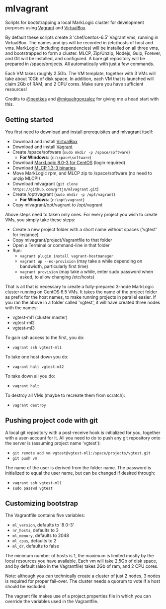 # mlvagrant

Scripts for bootstrapping a local MarkLogic cluster for development purposes using [Vagrant](https://www.vagrantup.com/) and [VirtualBox](https://www.virtualbox.org/).

By default these scripts create 3 'chef/centos-6.5' Vagrant vms, running in VirtualBox. The names and ips will be recorded in /etc/hosts of host and vms. MarkLogic (including dependencies) will be installed on all three vms, and bootstrapped to form a cluster. MLCP, Zip/Unzip, Nodejs, Gulp, Forever, and Git will be installed, and configured. A bare git repository will be prepared in /space/projects. All automatically with just a few commands.

Each VM takes roughly 2.5Gb. The VM template, together with 3 VMs will take about 10Gb of disk space. In addition, each VM that is launched will claim 2Gb of RAM, and 2 CPU cores. Make sure you have sufficient resources!

Credits to [@peetkes](https://github.com/peetkes) and [@miguelrgonzalez](https://github.com/miguelrgonzalez) for giving me a head start with this.

## Getting started

You first need to download and install prerequisites and mlvagrant itself:

- Download and install [VirtualBox](https://www.virtualbox.org/wiki/Downloads)
- Download and install [Vagrant](https://www.vagrantup.com/downloads.html)
- Create /space/software (`sudo mkdir -p /space/software`)
  - **For Windows**: (`c:\space\software`)
- Download [MarkLogic 8.0-3 for CentOS](http://developer.marklogic.com/products) (login required)
- Download [MLCP 1.3-3 binaries](http://developer.marklogic.com/download/binaries/mlcp/mlcp-1.3-3-bin.zip)
- Move MarkLogic rpm, and MLCP zip to /space/software (no need to unzip MLCP!)
- Download mlvagrant (`git clone https://github.com/grtjn/mlvagrant.git`)
- Create /opt/vagrant (`sudo mkdir -p /opt/vagrant`)
  - **For Windows**: (`c:\opt\vagrant`)
- Copy mlvagrant/opt/vagrant to /opt/vagrant

Above steps need to taken only ones. For every project you wish to create VMs, you simply take these steps:

- Create a new project folder with a short name without spaces ('vgtest' for instance)
- Copy mlvagrant/project/Vagrantfile to that folder
- Open a Terminal or command-line in that folder
- Run:
  - `vagrant plugin install vagrant-hostmanager`
  - `vagrant up --no-provision` (may take a while depending on bandwidth, particularly first time)
  - `vagrant provision` (may take a while, enter sudo password when asked, to allow changing /etc/hosts)

That is all that is necessary to create a fully-prepared 3-node MarkLogic cluster running on CentOS 6.5 VMs. It takes the name of the project folder as prefix for the host names, to make running projects in parallel easier. If you ran the above in a folder called 'vgtest', it will have created three nodes with the names:

- vgtest-ml1 (cluster master)
- vgtest-ml2
- vgtest-ml3

To gain ssh access to the first, you do:

- `vagrant ssh vgtest-ml1`

To take one host down you do:

- `vagrant halt vgtest-ml2`

To take down all you do:

- `vagrant halt`

To destroy all VMs (maybe to recreate them from scratch):

- `vagrant destroy`

## Pushing project code with git

A local git repository with a post-receive hook is initialized for you, together with a user-account for it. All you need to do to push any git repository onto the server is (assuming project name 'vgtest'):

- `git remote add vm vgtest@vgtest-ml1:/space/projects/vgtest.git`
- `git push vm`

The name of the user is derived from the folder name. The password is initialized to equal the user name, but can be changed if desired through:

- `vagrant ssh vgtest-ml1`
- `sudo passwd vgtest`

## Customizing bootstrap

The Vagrantfile contains five variables:

- `ml_version`, defaults to '8.0-3'
- `nr_hosts`, defaults to 3
- `ml_memory`, defaults to 2048
- `ml_cpus`, defaults to 2
- `ml_dr`, defaults to false

The minimum number of hosts is 1, the maximum is limited mostly by the local resources you have available. Each vm will take 2.5Gb of disk space, and by default (also in the Vagrantfile) takes 2Gb of ram, and 2 CPU cores.

Note: although you can technically create a cluster of just 2 nodes, 3 nodes is required for proper fail-over. The cluster needs a quorum to vote if a host should be excluded.

The vagrant file makes use of a project.properties file in which you can override the variables used in the Vagrantfile.


